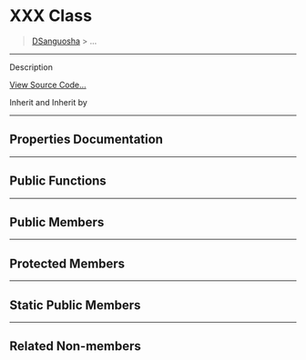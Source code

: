# XXX Class

> [DSanguosha](../index.md) > ...

___

Description

[View Source Code...](......)

Inherit and Inherit by

___

## Properties Documentation

___

## Public Functions

___

## Public Members

___

## Protected Members

___

## Static Public Members

___

## Related Non-members
